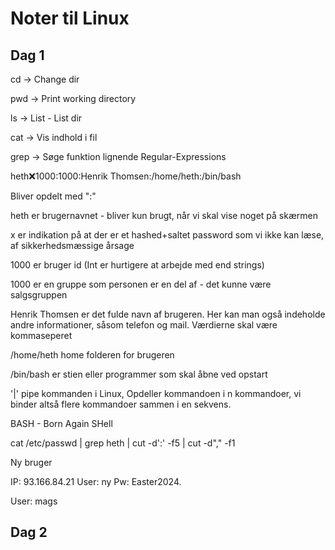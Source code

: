 # Noter til Linux

## Dag 1

cd -> Change dir

pwd -> Print working directory

ls -> List - List dir

cat -> Vis indhold i fil

grep -> Søge funktion lignende Regular-Expressions

heth:x:1000:1000:Henrik Thomsen:/home/heth:/bin/bash

Bliver opdelt med ":"

heth er brugernavnet - bliver kun brugt, når vi skal vise noget på skærmen

x er indikation på at der er et hashed+saltet password som vi ikke kan læse, af sikkerhedsmæssige årsage

1000 er bruger id (Int er hurtigere at arbejde med end strings)

1000 er en gruppe som personen er en del af - det kunne være salgsgruppen

Henrik Thomsen er det fulde navn af brugeren. Her kan man også indeholde andre informationer, såsom telefon og mail. Værdierne skal være kommaseperet

/home/heth home folderen for brugeren

/bin/bash er stien eller programmer som skal åbne ved opstart

'|'
pipe kommanden i Linux, Opdeller kommandoen i n kommandoer, vi binder altså flere kommandoer sammen i en sekvens.

BASH - Born Again SHell

cat /etc/passwd | grep heth | cut -d':' -f5 | cut -d"," -f1

Ny bruger

IP: 93.166.84.21
User: ny
Pw: Easter2024.

User: mags

## Dag 2
